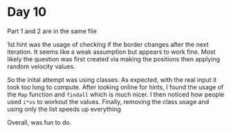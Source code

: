 # Day 10

Part 1 and 2 are in the same file

1st hint was the usage of checking if the border changes after the next iteration. It seems like a weak assumption but appears to work fine. Most likely the question was first created via making the positions then applying random velocity values.

So the inital attempt was using classes. As expected, with the real input it took too long to compute.
After looking online for hints, I found the usage of the `Map` function and `findall` which is much nicer. 
I then noticed how people used `i*vs` to workout the values. Finally, removing the class usage and using only the list speeds up everything

Overall, was fun to do.

